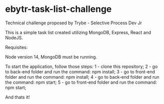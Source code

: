 # ebytr-task-list-challenge
Technical challenge proposed by Trybe -  Selective Process Dev Jr

This is a simple task list created utilizing MongoDB, Express, React and NodeJS.

Requisites:

Node version 14,
MongoDB must be running.

To start the application, follow those steps:
1 - clone this repository;
2 - go to back-end folder and run the command: npm install;
3 - go to front-end folder and run the command: npm install;
4 - go to back-end folder and run the command: npm start;
5 - go to front-end folder and run the command: npm start;

And thats it!

